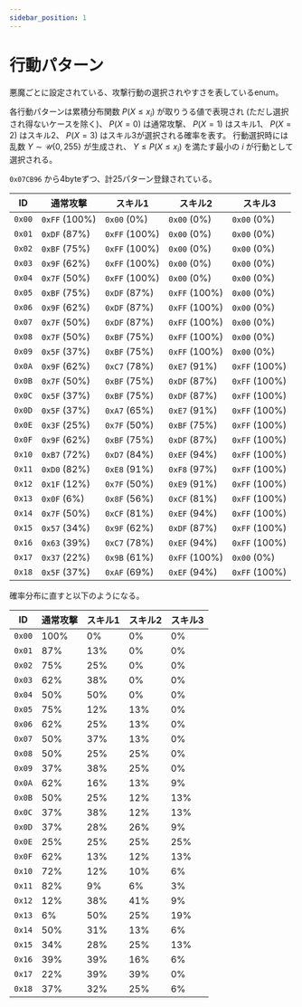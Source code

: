 ```yaml
---
sidebar_position: 1
---
```


# 行動パターン

悪魔ごとに設定されている、攻撃行動の選択されやすさを表しているenum。

各行動パターンは累積分布関数 $P(X \leq x_i)$ が取りうる値で表現され (ただし選択され得ないケースを除く)、
$P(X = 0)$ は通常攻撃、 $P(X = 1)$ はスキル1、 $P(X = 2)$ はスキル2、 $P(X = 3)$ はスキル3が選択される確率を表す。
行動選択時には乱数 $Y \sim \mathcal{U}\{0, 255\}$ が生成され、 $Y \leq P(X \leq x_i)$ を満たす最小の $i$ が行動として選択される。

`0x07CB96` から4byteずつ、計25パターン登録されている。

| ID     | 通常攻撃       | スキル1       | スキル2       | スキル3       |
|--------|----------------|---------------|---------------|---------------|
| `0x00` | `0xFF` (100%)  | `0x00` (0%)   | `0x00` (0%)   | `0x00` (0%)   |
| `0x01` | `0xDF` (87%)   | `0xFF` (100%) | `0x00` (0%)   | `0x00` (0%)   |
| `0x02` | `0xBF` (75%)   | `0xFF` (100%) | `0x00` (0%)   | `0x00` (0%)   |
| `0x03` | `0x9F` (62%)   | `0xFF` (100%) | `0x00` (0%)   | `0x00` (0%)   |
| `0x04` | `0x7F` (50%)   | `0xFF` (100%) | `0x00` (0%)   | `0x00` (0%)   |
| `0x05` | `0xBF` (75%)   | `0xDF` (87%)  | `0xFF` (100%) | `0x00` (0%)   |
| `0x06` | `0x9F` (62%)   | `0xDF` (87%)  | `0xFF` (100%) | `0x00` (0%)   |
| `0x07` | `0x7F` (50%)   | `0xDF` (87%)  | `0xFF` (100%) | `0x00` (0%)   |
| `0x08` | `0x7F` (50%)   | `0xBF` (75%)  | `0xFF` (100%) | `0x00` (0%)   |
| `0x09` | `0x5F` (37%)   | `0xBF` (75%)  | `0xFF` (100%) | `0x00` (0%)   |
| `0x0A` | `0x9F` (62%)   | `0xC7` (78%)  | `0xE7` (91%)  | `0xFF` (100%) |
| `0x0B` | `0x7F` (50%)   | `0xBF` (75%)  | `0xDF` (87%)  | `0xFF` (100%) |
| `0x0C` | `0x5F` (37%)   | `0xBF` (75%)  | `0xDF` (87%)  | `0xFF` (100%) |
| `0x0D` | `0x5F` (37%)   | `0xA7` (65%)  | `0xE7` (91%)  | `0xFF` (100%) |
| `0x0E` | `0x3F` (25%)   | `0x7F` (50%)  | `0xBF` (75%)  | `0xFF` (100%) |
| `0x0F` | `0x9F` (62%)   | `0xBF` (75%)  | `0xDF` (87%)  | `0xFF` (100%) |
| `0x10` | `0xB7` (72%)   | `0xD7` (84%)  | `0xEF` (94%)  | `0xFF` (100%) |
| `0x11` | `0xD0` (82%)   | `0xE8` (91%)  | `0xF8` (97%)  | `0xFF` (100%) |
| `0x12` | `0x1F` (12%)   | `0x7F` (50%)  | `0xE9` (91%)  | `0xFF` (100%) |
| `0x13` | `0x0F` (6%)    | `0x8F` (56%)  | `0xCF` (81%)  | `0xFF` (100%) |
| `0x14` | `0x7F` (50%)   | `0xCF` (81%)  | `0xEF` (94%)  | `0xFF` (100%) |
| `0x15` | `0x57` (34%)   | `0x9F` (62%)  | `0xDF` (87%)  | `0xFF` (100%) |
| `0x16` | `0x63` (39%)   | `0xC7` (78%)  | `0xEF` (94%)  | `0xFF` (100%) |
| `0x17` | `0x37` (22%)   | `0x9B` (61%)  | `0xFF` (100%) | `0x00` (0%)   |
| `0x18` | `0x5F` (37%)   | `0xAF` (69%)  | `0xEF` (94%)  | `0xFF` (100%) |

確率分布に直すと以下のようになる。

| ID     | 通常攻撃 | スキル1 | スキル2 | スキル3 |
|--------|----------|---------|---------|---------|
| `0x00` | 100%     | 0%      | 0%      | 0%      |
| `0x01` | 87%      | 13%     | 0%      | 0%      |
| `0x02` | 75%      | 25%     | 0%      | 0%      |
| `0x03` | 62%      | 38%     | 0%      | 0%      |
| `0x04` | 50%      | 50%     | 0%      | 0%      |
| `0x05` | 75%      | 12%     | 13%     | 0%      |
| `0x06` | 62%      | 25%     | 13%     | 0%      |
| `0x07` | 50%      | 37%     | 13%     | 0%      |
| `0x08` | 50%      | 25%     | 25%     | 0%      |
| `0x09` | 37%      | 38%     | 25%     | 0%      |
| `0x0A` | 62%      | 16%     | 13%     | 9%      |
| `0x0B` | 50%      | 25%     | 12%     | 13%     |
| `0x0C` | 37%      | 38%     | 12%     | 13%     |
| `0x0D` | 37%      | 28%     | 26%     | 9%      |
| `0x0E` | 25%      | 25%     | 25%     | 25%     |
| `0x0F` | 62%      | 13%     | 12%     | 13%     |
| `0x10` | 72%      | 12%     | 10%     | 6%      |
| `0x11` | 82%      | 9%      | 6%      | 3%      |
| `0x12` | 12%      | 38%     | 41%     | 9%      |
| `0x13` | 6%       | 50%     | 25%     | 19%     |
| `0x14` | 50%      | 31%     | 13%     | 6%      |
| `0x15` | 34%      | 28%     | 25%     | 13%     |
| `0x16` | 39%      | 39%     | 16%     | 6%      |
| `0x17` | 22%      | 39%     | 39%     | 0%      |
| `0x18` | 37%      | 32%     | 25%     | 6%      |
